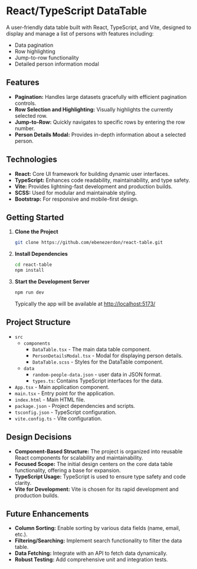 # React/TypeScript DataTable

A user-friendly data table built with React, TypeScript, and Vite, designed to display and manage a list of persons with features including:

- Data pagination
- Row highlighting
- Jump-to-row functionality
- Detailed person information modal

## Features

- **Pagination:** Handles large datasets gracefully with efficient pagination controls.
- **Row Selection and Highlighting:** Visually highlights the currently selected row.
- **Jump-to-Row:** Quickly navigates to specific rows by entering the row number.
- **Person Details Modal:** Provides in-depth information about a selected person.

## Technologies

- **React:** Core UI framework for building dynamic user interfaces.
- **TypeScript:** Enhances code readability, maintainability, and type safety.
- **Vite:** Provides lightning-fast development and production builds.
- **SCSS:** Used for modular and maintainable styling.
- **Bootstrap:** For responsive and mobile-first design.

## Getting Started

1. **Clone the Project**

   ```bash
   git clone https://github.com/ebenezerdon/react-table.git
   ```

2. **Install Dependencies**

   ```bash
   cd react-table
   npm install
   ```

3. **Start the Development Server**

   ```bash
   npm run dev
   ```

   Typically the app will be available at <http://localhost:5173/>

## Project Structure

- `src`
  - `components`
    - `DataTable.tsx` - The main data table component.
    - `PersonDetailsModal.tsx` - Modal for displaying person details.
    - `DataTable.scss` - Styles for the DataTable component.
  - `data`
    - `random-people-data.json` - user data in JSON format.
    - `types.ts`: Contains TypeScript interfaces for the data.
- `App.tsx` - Main application component.
- `main.tsx` - Entry point for the application.
- `index.html` - Main HTML file.
- `package.json` - Project dependencies and scripts.
- `tsconfig.json` - TypeScript configuration.
- `vite.config.ts` - Vite configuration.

## Design Decisions

- **Component-Based Structure:** The project is organized into reusable React components for scalability and maintainability.
- **Focused Scope:** The initial design centers on the core data table functionality, offering a base for expansion.
- **TypeScript Usage:** TypeScript is used to ensure type safety and code clarity.
- **Vite for Development:** Vite is chosen for its rapid development and production builds.

## Future Enhancements

- **Column Sorting:** Enable sorting by various data fields (name, email, etc.).
- **Filtering/Searching:** Implement search functionality to filter the data table.
- **Data Fetching:** Integrate with an API to fetch data dynamically.
- **Robust Testing:** Add comprehensive unit and integration tests.
